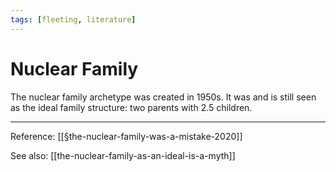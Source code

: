 ```yaml
---
tags: [fleeting, literature]
---
```


# Nuclear Family

The nuclear family archetype was created in 1950s. It was and is still seen as the ideal family structure: two parents with 2.5 children.

---
Reference: [[§the-nuclear-family-was-a-mistake-2020]]

See also: [[the-nuclear-family-as-an-ideal-is-a-myth]]